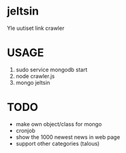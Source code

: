 # jeltsin
Yle uutiset link crawler

# USAGE

1. sudo service mongodb start
1. node crawler.js
1. mongo jeltsin

# TODO

* make own object/class for mongo
* cronjob
* show the 1000 newest news in web page
* support other categories (talous)
